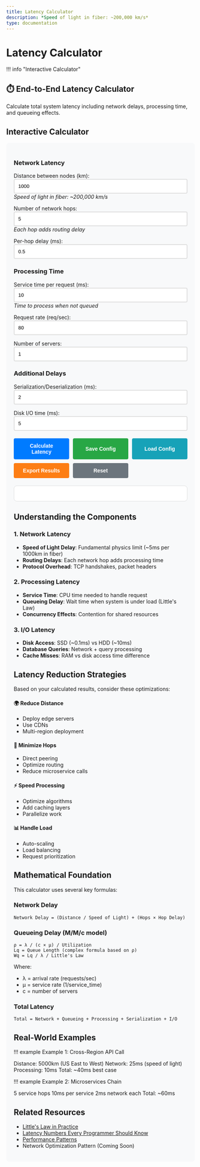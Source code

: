 ```yaml
---
title: Latency Calculator
description: *Speed of light in fiber: ~200,000 km/s*
type: documentation
---
```


# Latency Calculator

!!! info "Interactive Calculator"
 <h2>⏱️ End-to-End Latency Calculator</h2>
<p>Calculate total system latency including network delays, processing time, and queueing effects.</p>

## Interactive Calculator

<div class="calculator-tool">
<form id="latencyCalc">

### Network Latency

<label for="distance">Distance between nodes (km):</label>
<input type="number" id="distance" value="1000" min="0" step="100">
*Speed of light in fiber: ~200,000 km/s*



<label for="hops">Number of network hops:</label>
<input type="number" id="hops" value="5" min="1" step="1">
*Each hop adds routing delay*



<label for="hopDelay">Per-hop delay (ms):</label>
<input type="number" id="hopDelay" value="0.5" min="0" step="0.1">


### Processing Time

<label for="serviceTime">Service time per request (ms):</label>
<input type="number" id="serviceTime" value="10" min="0" step="1">
*Time to process when not queued*



<label for="throughput">Request rate (req/sec):</label>
<input type="number" id="throughput" value="80" min="0" step="10">



<label for="servers">Number of servers:</label>
<input type="number" id="servers" value="1" min="1" step="1">


### Additional Delays

<label for="serialization">Serialization/Deserialization (ms):</label>
<input type="number" id="serialization" value="2" min="0" step="0.5">



<label for="diskIO">Disk I/O time (ms):</label>
<input type="number" id="diskIO" value="5" min="0" step="1">


<div class="button-group">
<button type="button" onclick="calculateLatency()" class="calc-button">Calculate Latency</button>
<button type="button" onclick="saveConfiguration()" class="save-button">Save Config</button>
<button type="button" onclick="loadConfiguration()" class="load-button">Load Config</button>
<button type="button" onclick="exportResults()" class="export-button">Export Results</button>
<button type="button" onclick="resetInputs()" class="reset-button">Reset</button>
</div>
</form>

<div id="results" class="results-panel">
<!-- Results will appear here -->
</div>

## Understanding the Components

### 1. Network Latency
- **Speed of Light Delay**: Fundamental physics limit (~5ms per 1000km in fiber)
- **Routing Delays**: Each network hop adds processing time
- **Protocol Overhead**: TCP handshakes, packet headers

### 2. Processing Latency
- **Service Time**: CPU time needed to handle request
- **Queueing Delay**: Wait time when system is under load (Little's Law)
- **Concurrency Effects**: Contention for shared resources

### 3. I/O Latency
- **Disk Access**: SSD (~0.1ms) vs HDD (~10ms)
- **Database Queries**: Network + query processing
- **Cache Misses**: RAM vs disk access time difference

## Latency Reduction Strategies

Based on your calculated results, consider these optimizations:

<div class="strategy-card">
<h4>🌍 Reduce Distance</h4>
<ul>
<li>Deploy edge servers</li>
<li>Use CDNs</li>
<li>Multi-region deployment</li>
</ul>

<h4>🔄 Minimize Hops</h4>
<ul>
<li>Direct peering</li>
<li>Optimize routing</li>
<li>Reduce microservice calls</li>
</ul>

<h4>⚡ Speed Processing</h4>
<ul>
<li>Optimize algorithms</li>
<li>Add caching layers</li>
<li>Parallelize work</li>
</ul>

<h4>📊 Handle Load</h4>
<ul>
<li>Auto-scaling</li>
<li>Load balancing</li>
<li>Request prioritization</li>
</ul>
</div>

## Mathematical Foundation

This calculator uses several key formulas:

### Network Delay
```
Network Delay = (Distance / Speed of Light) + (Hops × Hop Delay)
```

### Queueing Delay (M/M/c model)
```
ρ = λ / (c × μ) / Utilization
Lq = Queue Length (complex formula based on ρ)
Wq = Lq / λ / Little's Law
```

Where:
- λ = arrival rate (requests/sec)
- μ = service rate (1/service_time)
- c = number of servers

### Total Latency
```
Total = Network + Queueing + Processing + Serialization + I/O
```

## Real-World Examples

!!! example
 Example 1: Cross-Region API Call

 Distance: 5000km (US East to West)
 Network: 25ms (speed of light)
 Processing: 10ms
 Total: ~40ms best case

!!! example
 Example 2: Microservices Chain

 5 service hops
 10ms per service
 2ms network each
 Total: ~60ms

## Related Resources

- [Little's Law in Practice](../architects-handbook/quantitative-analysis/littles-law.mdindex.md)
- [Latency Numbers Every Programmer Should Know](quantitative/latency-ladder/index.md)
- [Performance Patterns](../pattern-library/#performance.md/index.md)
- Network Optimization Pattern (Coming Soon)

<script>
/ Global variables for chart
let latencyChart = null;

function validateLatencyInputs() {
 const inputs = {
 distance: { value: parseFloat(document.getElementById('distance').value), min: 0, max: 40000, name: 'Distance' },
 hops: { value: parseInt(document.getElementById('hops').value), min: 1, max: 100, name: 'Network hops' },
 hopDelay: { value: parseFloat(document.getElementById('hopDelay').value), min: 0, max: 100, name: 'Hop delay' },
 serviceTime: { value: parseFloat(document.getElementById('serviceTime').value), min: 0.1, max: 10000, name: 'Service time' },
 throughput: { value: parseFloat(document.getElementById('throughput').value), min: 0, max: 1000000, name: 'Request rate' },
 servers: { value: parseInt(document.getElementById('servers').value), min: 1, max: 1000, name: 'Servers' },
 serialization: { value: parseFloat(document.getElementById('serialization').value), min: 0, max: 1000, name: 'Serialization' },
 diskIO: { value: parseFloat(document.getElementById('diskIO').value), min: 0, max: 10000, name: 'Disk I/O' }
 };
 
 const errors = [];
 
 for (const [key, input] of Object.entries(inputs)) {
 if (isNaN(input.value)) {
 errors.push(`${input.name} must be a number`);
 } else if (input.value < input.min || input.value > input.max) {
 errors.push(`${input.name} must be between ${input.min} and ${input.max}`);
 }
 }
 
 return { valid: errors.length === 0, errors, inputs };
}

function calculateLatency() {
 / Clear any previous error messages
 const errorDiv = document.getElementById('error-messages');
 if (errorDiv) errorDiv.innerHTML = '';
 
 / Validate inputs
 const validation = validateLatencyInputs();
 if (!validation.valid) {
 displayErrors(validation.errors);
 return;
 }
 
 const inputs = validation.inputs;
 
 / Calculate network delay
 const speedOfLight = 200000; / km/s in fiber
 const propagationDelay = (inputs.distance.value / speedOfLight) * 1000; / convert to ms
 const routingDelay = inputs.hops.value * inputs.hopDelay.value;
 const networkDelay = propagationDelay + routingDelay;
 
 / Calculate queueing delay using M/M/c approximation
 const serviceRate = 1000 / inputs.serviceTime.value; / requests per second
 const utilization = inputs.throughput.value / (inputs.servers.value * serviceRate);
 
 let queueingDelay = 0;
 if (utilization < 1 && utilization > 0) {
 / More accurate M/M/c waiting time calculation
 queueingDelay = calculateMMcQueueingDelay(
 inputs.throughput.value,
 serviceRate,
 inputs.servers.value,
 utilization
 );
 } else if (utilization >= 1) {
 queueingDelay = Infinity;
 }
 
 / Total latency
 const totalLatency = networkDelay + inputs.serviceTime.value + queueingDelay + 
 inputs.serialization.value + inputs.diskIO.value;
 
 / Prepare data for visualization
 const latencyComponents = [
 { name: 'Network Propagation', value: propagationDelay, color: '#5448C8' },
 { name: 'Routing Delays', value: routingDelay, color: '#7B68EE' },
 { name: 'Processing Time', value: inputs.serviceTime.value, color: '#00BCD4' },
 { name: 'Queueing Delay', value: utilization < 1 ? queueingDelay : 0, color: '#FF9800' },
 { name: 'Serialization', value: inputs.serialization.value, color: '#4CAF50' },
 { name: 'Disk I/O', value: inputs.diskIO.value, color: '#F44336' }
 ];
 
 / Display results
 displayLatencyResults(latencyComponents, totalLatency, utilization, inputs);
 
 / Draw interactive chart
 drawLatencyChart(latencyComponents, totalLatency);
 
 / Show results panel with animation
 const resultsPanel = document.getElementById('results');
 resultsPanel.style.display = 'block';
 resultsPanel.scrollIntoView({ behavior: 'smooth', block: 'nearest' });
}

function calculateMMcQueueingDelay(arrivalRate, serviceRate, servers, utilization) {
 / Erlang C formula for M/M/c queue
 const rho = utilization;
 const c = servers;
 const a = arrivalRate / serviceRate;
 
 / Calculate P0 (probability of empty system)
 let sum = 0;
 for (let k = 0; k < c; k++) {
 sum += Math.pow(a, k) / factorial(k);
 }
 sum += (Math.pow(a, c) / factorial(c)) * (1 / (1 - rho));
 const p0 = 1 / sum;
 
 / Calculate Pq (probability of queueing)
 const pq = (Math.pow(a, c) / (factorial(c) * (1 - rho))) * p0;
 
 / Calculate average waiting time in queue
 const wq = (pq / (c * serviceRate * (1 - rho))) * 1000; / Convert to ms
 
 return wq;
}

function displayLatencyResults(components, totalLatency, utilization, inputs) {
 let resultsHTML = `
 <h3>📊 Latency Breakdown</h3>
 <div class="summary-card ${utilization >= 1 ? 'error' : utilization > 0.8 ? 'warning' : 'success'}">
 <div class="card-header">Total Latency
 ${utilization < 1 ? totalLatency.toFixed(2) : '∞'} ms
 System Utilization: ${(utilization * 100).toFixed(1)}%
 </div>
 </div>
 
 !!! info
 <canvas id="latencyChart" width="800" height="400"></canvas>
 
 `;
 
 / Add detailed breakdown with animated bars
 components.forEach((component, index) => {
 const percentage = utilization < 1 ? (component.value / totalLatency * 100) : 
 component.name === 'Queueing Delay' ? 100 : 0;
 resultsHTML += `
 <div class="latency-item">
 <div class="item-header">
 <span class="label">${component.name}:</span>
 <span class="value">${component.value.toFixed(2)} ms</span>
 !!! info
 <div class="bar" 
 data-width="${percentage}%">
 <span class="percentage">${percentage.toFixed(1)}%</span>
 </div>
 </div>
 `;
 });
 
 resultsHTML += `
 </div>
 
 <h4>💡 Insights & Recommendations</h4>
 <ul>
 `;
 
 / Generate intelligent insights
 const insights = generateLatencyInsights(components, totalLatency, utilization, inputs);
 insights.forEach(insight => {
 resultsHTML += `<li class="${insight.type}">${insight.message}</li>`;
 });
 
 resultsHTML += `
 </ul>
 
 <h4>🔍 What-If Analysis</h4>
 <div class="analysis-grid">
 <div class="analysis-card">
 <h5>Reduce Distance by 50%</h5>
 <p>Latency reduction: <strong>${(components[0].value * 0.5).toFixed(1)} ms</strong></p>
 <p class="suggestion">Deploy in ${inputs.distance.value < 5000 ? 'edge locations' : 'regional data centers'}</p>
 <h5>Double Server Count</h5>
 <p>New utilization: <strong>${(utilization * 50).toFixed(1)}%</strong></p>
 <p class="suggestion">${utilization > 0.5 ? 'Significant improvement' : 'Marginal benefit'}</p>
 <h5>Optimize Processing</h5>
 <p>If reduced by 30%: <strong>-${(inputs.serviceTime.value * 0.3).toFixed(1)} ms</strong></p>
 <p class="suggestion">Focus on ${inputs.serviceTime.value > 20 ? 'algorithm optimization' : 'caching'}</p>
 </div>
 </div>
 `;
 
 document.getElementById('results').innerHTML = resultsHTML;
 
 / Animate progress bars after a short delay
 setTimeout(() => {
 document.querySelectorAll('.bar').forEach(bar => {
 bar.style.width = bar.getAttribute('data-width');
 });
 }, 100);
}

function generateLatencyInsights(components, totalLatency, utilization, inputs) {
 const insights = [];
 
 / Utilization insights
 if (utilization >= 1) {
 insights.push({
 type: 'error',
 message: '⚠️ CRITICAL: System is overloaded! Requests will queue indefinitely. Immediate action required.'
 });
 } else if (utilization > 0.8) {
 insights.push({
 type: 'warning',
 message: '⚠️ High utilization detected. System vulnerable to traffic spikes. Consider scaling soon.'
 });
 } else if (utilization < 0.3) {
 insights.push({
 type: 'info',
 message: 'ℹ️ Low utilization indicates over-provisioning. Consider reducing servers to save costs.'
 });
 }
 
 / Component-specific insights
 const dominantComponent = components.reduce((prev, current) => 
 prev.value > current.value ? prev : current
 );
 
 if (dominantComponent.name === 'Network Propagation' && dominantComponent.value > totalLatency * 0.4) {
 insights.push({
 type: 'important',
 message: `Network distance dominates latency (${(dominantComponent.value / totalLatency * 100).toFixed(0)}%). Consider CDN or edge deployment.`
 });
 }
 
 if (components[3].value > totalLatency * 0.3 && utilization < 1) { / Queueing delay
 insights.push({
 type: 'warning',
 message: 'Significant queueing delays detected. Add servers or optimize processing time.'
 });
 }
 
 if (inputs.diskIO.value > inputs.serviceTime.value) {
 insights.push({
 type: 'important',
 message: 'I/O time exceeds processing time. Consider SSD storage, caching, or async I/O.'
 });
 }
 
 / Network optimization
 if (inputs.hops.value > 10) {
 insights.push({
 type: 'info',
 message: `High hop count (${inputs.hops.value}). Consider direct peering or optimized routing.`
 });
 }
 
 / Best practices
 if (totalLatency < 100 && utilization < 0.7) {
 insights.push({
 type: 'success',
 message: '✅ Excellent performance! System is well-optimized for current load.'
 });
 }
 
 return insights;
}

function drawLatencyChart(components, totalLatency) {
 const canvas = document.getElementById('latencyChart');
 if (!canvas) return;
 
 const ctx = canvas.getContext('2d');
 
 / Clear previous chart
 ctx.clearRect(0, 0, canvas.width, canvas.height);
 
 / Configuration
 const padding = 60;
 const width = canvas.width;
 const height = canvas.height;
 const chartWidth = width - 2 * padding;
 const chartHeight = height - 2 * padding;
 
 / Draw axes
 ctx.strokeStyle = '#666';
 ctx.lineWidth = 2;
 ctx.beginPath();
 ctx.moveTo(padding, padding);
 ctx.lineTo(padding, height - padding);
 ctx.lineTo(width - padding, height - padding);
 ctx.stroke();
 
 / Draw pie chart for component breakdown
 const centerX = width * 0.3;
 const centerY = height * 0.5;
 const radius = Math.min(chartWidth, chartHeight) * 0.3;
 
 let currentAngle = -Math.PI / 2;
 
 components.forEach((component, index) => {
 const percentage = component.value / totalLatency;
 const angle = percentage * 2 * Math.PI;
 
 / Draw slice
 ctx.beginPath();
 ctx.moveTo(centerX, centerY);
 ctx.arc(centerX, centerY, radius, currentAngle, currentAngle + angle);
 ctx.closePath();
 ctx.fillStyle = component.color;
 ctx.fill();
 
 / Draw label if slice is large enough
 if (percentage > 0.05) {
 const labelAngle = currentAngle + angle / 2;
 const labelX = centerX + Math.cos(labelAngle) * (radius * 0.7);
 const labelY = centerY + Math.sin(labelAngle) * (radius * 0.7);
 
 ctx.fillStyle = 'white';
 ctx.font = 'bold 12px sans-serif';
 ctx.textAlign = 'center';
 ctx.fillText(`${(percentage * 100).toFixed(0)}%`, labelX, labelY);
 }
 
 currentAngle += angle;
 });
 
 / Draw legend
 const legendX = width * 0.6;
 let legendY = padding;
 
 ctx.font = '14px sans-serif';
 components.forEach((component, index) => {
 / Color box
 ctx.fillStyle = component.color;
 ctx.fillRect(legendX, legendY, 20, 15);
 
 / Label
 ctx.fillStyle = '#333';
 ctx.textAlign = 'left';
 ctx.fillText(`${component.name}: ${component.value.toFixed(1)} ms`, legendX + 30, legendY + 12);
 
 legendY += 25;
 });
 
 / Title
 ctx.font = 'bold 16px sans-serif';
 ctx.fillStyle = '#333';
 ctx.textAlign = 'center';
 ctx.fillText('Latency Component Distribution', width / 2, 30);
}

function displayErrors(errors) {
 let errorHTML = '!!! info
 <h4>⚠️ Input Validation Errors</h4><ul>';
 errors.forEach(error => {
 errorHTML += `<li>${error}</li>`;
 });
 errorHTML += '</ul>';
 
 const resultsDiv = document.getElementById('results');
 resultsDiv.innerHTML = errorHTML;
 resultsDiv.style.display = 'block';
}

function factorial(n) {
 if (n <= 1) return 1;
 if (n > 170) return Infinity; / Prevent overflow
 return n * factorial(n - 1);
}

/ Add real-time input validation
document.addEventListener('DOMContentLoaded', function() {
 const inputs = document.querySelectorAll('input[type="number"]');
 inputs.forEach(input => {
 input.addEventListener('input', function() {
 const value = parseFloat(this.value);
 const min = parseFloat(this.min);
 const max = parseFloat(this.max);
 
 if (isNaN(value) || value < min || value > max) {
 this.style.borderColor = '#ff6b6b';
 } else {
 this.style.borderColor = '#51cf66';
 }
 });
 });
});

/ Enhanced functionality with persistence and export
let latencyHistory = [];
let calculationResults = null;

function saveConfiguration() {
    const config = {
        distance: document.getElementById('distance').value,
        hops: document.getElementById('hops').value,
        hopDelay: document.getElementById('hopDelay').value,
        serviceTime: document.getElementById('serviceTime').value,
        throughput: document.getElementById('throughput').value,
        servers: document.getElementById('servers').value,
        serialization: document.getElementById('serialization').value,
        diskIO: document.getElementById('diskIO').value,
        timestamp: new Date().toISOString()
    };
    
    localStorage.setItem('latencyCalculatorConfig', JSON.stringify(config));
    showNotification('Configuration saved successfully!', 'success');
}

function loadConfiguration() {
    const savedConfig = localStorage.getItem('latencyCalculatorConfig');
    if (savedConfig) {
        const config = JSON.parse(savedConfig);
        
        Object.keys(config).forEach(key => {
            const element = document.getElementById(key);
            if (element && key !== 'timestamp') {
                element.value = config[key];
            }
        });
        
        showNotification(`Configuration loaded from ${new Date(config.timestamp).toLocaleDateString()}`, 'success');
    } else {
        showNotification('No saved configuration found', 'warning');
    }
}

function exportResults() {
    if (!calculationResults) {
        showNotification('Please calculate latency first', 'warning');
        return;
    }
    
    const exportData = {
        timestamp: new Date().toISOString(),
        configuration: {
            distance: document.getElementById('distance').value,
            hops: document.getElementById('hops').value,
            hopDelay: document.getElementById('hopDelay').value,
            serviceTime: document.getElementById('serviceTime').value,
            throughput: document.getElementById('throughput').value,
            servers: document.getElementById('servers').value,
            serialization: document.getElementById('serialization').value,
            diskIO: document.getElementById('diskIO').value
        },
        results: calculationResults
    };
    
    const csvContent = generateCSV(exportData);
    downloadFile(csvContent, 'latency-analysis.csv', 'text/csv');
    showNotification('Results exported successfully!', 'success');
}

function generateCSV(data) {
    let csv = 'Component,Value (ms),Percentage\n';
    
    if (data.results && data.results.components) {
        data.results.components.forEach(component => {
            const percentage = (component.value / data.results.totalLatency * 100).toFixed(2);
            csv += `${component.name},${component.value.toFixed(2)},${percentage}%\n`;
        });
    }
    
    csv += `\nTotal Latency,${data.results ? data.results.totalLatency.toFixed(2) : 'N/A'},100%\n`;
    csv += `Utilization,${data.results ? (data.results.utilization * 100).toFixed(2) : 'N/A'}%,\n`;
    
    return csv;
}

function downloadFile(content, filename, contentType) {
    const blob = new Blob([content], { type: contentType });
    const url = URL.createObjectURL(blob);
    const link = document.createElement('a');
    link.href = url;
    link.download = filename;
    document.body.appendChild(link);
    link.click();
    document.body.removeChild(link);
    URL.revokeObjectURL(url);
}

function resetInputs() {
    document.getElementById('distance').value = '1000';
    document.getElementById('hops').value = '5';
    document.getElementById('hopDelay').value = '0.5';
    document.getElementById('serviceTime').value = '10';
    document.getElementById('throughput').value = '80';
    document.getElementById('servers').value = '1';
    document.getElementById('serialization').value = '2';
    document.getElementById('diskIO').value = '5';
    
    document.getElementById('results').innerHTML = '';
    calculationResults = null;
    showNotification('Inputs reset to defaults', 'info');
}

function showNotification(message, type = 'info') {
    const notification = document.createElement('div');
    notification.className = `notification ${type}`;
    notification.textContent = message;
    
    document.body.appendChild(notification);
    setTimeout(() => notification.classList.add('show'), 100);
    
    setTimeout(() => {
        notification.classList.remove('show');
        setTimeout(() => document.body.removeChild(notification), 300);
    }, 3000);
}
</script>

<style>
.calculator-tool {
    max-width: 800px;
    margin: 0 auto;
    padding: 20px;
    background: #f8f9fa;
    border-radius: 8px;
}

.button-group {
    display: grid;
    grid-template-columns: repeat(auto-fit, minmax(120px, 1fr));
    gap: 10px;
    margin-top: 20px;
}

.calc-button, .save-button, .load-button, .export-button, .reset-button {
    padding: 12px 16px;
    border: none;
    border-radius: 4px;
    cursor: pointer;
    font-size: 14px;
    font-weight: bold;
    transition: all 0.3s ease;
}

.calc-button { background: #007bff; color: white; }
.save-button { background: #28a745; color: white; }
.load-button { background: #17a2b8; color: white; }
.export-button { background: #fd7e14; color: white; }
.reset-button { background: #6c757d; color: white; }

.calc-button:hover { background: #0056b3; }
.save-button:hover { background: #1e7e34; }
.load-button:hover { background: #117a8b; }
.export-button:hover { background: #e8590c; }
.reset-button:hover { background: #545b62; }

.notification {
    position: fixed;
    top: 20px;
    right: 20px;
    padding: 15px 20px;
    border-radius: 4px;
    color: white;
    font-weight: bold;
    z-index: 1000;
    transform: translateX(100%);
    transition: transform 0.3s ease;
}

.notification.show { transform: translateX(0); }
.notification.success { background: #28a745; }
.notification.warning { background: #ffc107; color: #212529; }
.notification.info { background: #17a2b8; }
.notification.error { background: #dc3545; }

.results-panel {
    margin-top: 20px;
    padding: 20px;
    background: white;
    border-radius: 8px;
    border: 1px solid #ddd;
}

input[type="number"] {
    padding: 10px;
    border: 2px solid #ddd;
    border-radius: 4px;
    width: 100%;
    transition: all 0.3s ease;
}

input[type="number"]:focus {
    outline: none;
    border-color: #007bff;
    box-shadow: 0 0 0 0.2rem rgba(0,123,255,.25);
}

@media (max-width: 768px) {
    .calculator-tool { margin: 0 10px; padding: 15px; }
    .button-group { grid-template-columns: 1fr 1fr; gap: 8px; }
    .calc-button, .save-button, .load-button, .export-button, .reset-button {
        padding: 10px 8px; font-size: 12px;
    }
    .notification { right: 10px; left: 10px; }
}

@media (max-width: 480px) {
    .button-group { grid-template-columns: 1fr; }
    .calculator-tool { padding: 10px; }
    input[type="number"] { padding: 8px; }
}
</style>

</div>